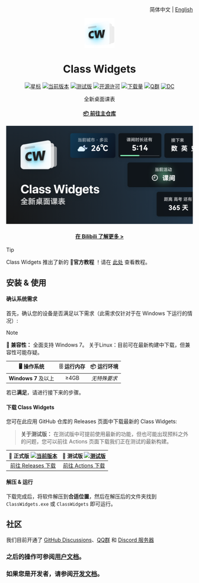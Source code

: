 <div align="right">
简体中文 | <a href="/profile/README.en_US.md">English</a>
</div>

<p align="center">
  <img width="16%" align="center" src="/profile/img/favicon.png" alt="logo">
</p>
  <h1 align="center">
  Class Widgets
</h1>

<div align="center">

[![星标](https://img.shields.io/github/stars/Class-Widgets/Class-Widgets?style=for-the-badge&color=orange&label=星标)](https://github.com/Class-Widgets/Class-Widgets)
[![当前版本](https://img.shields.io/github/v/release/Class-Widgets/Class-Widgets?style=for-the-badge&color=purple&label=当前版本)](https://github.com/Class-Widgets/Class-Widgets/releases/latest)
[![测试版](https://img.shields.io/github/v/tag/Class-Widgets/Class-Widgets?include_prereleases&label=当前测试版&color=yellow&style=for-the-badge)](https://github.com/Class-Widgets/Class-Widgets/actions)
[![开源许可](https://img.shields.io/badge/license-GPLv3-blue.svg?label=开源许可证&style=for-the-badge)](https://github.com/Class-Widgets/Class-Widgets)
[![下载量](https://img.shields.io/github/downloads/Class-Widgets/Class-Widgets/total.svg?label=下载量&color=green&style=for-the-badge)](https://github.com/Class-Widgets/Class-Widgets)
[![Q群](https://img.shields.io/badge/QQ群-169200380-blue.svg?logo=qq&color=blue&style=for-the-badge)](http://qm.qq.com/cgi-bin/qm/qr?_wv=1027&k=yHXKCAjOxlpTpJ4mNdXm0mxOneYUinRs&authKey=sd3%2F06iGdOZUjkXXPBeIzGnFDIeYwmdwuM8dhk25fi%2B1CUL32MkeN2EEfjdo2pzE&noverify=0&group_code=169200380)
[![DC](https://img.shields.io/discord/1332636953719476284?style=for-the-badge&logo=discord&logoColor=ffffff&label=Discord%20服务器&labelColor=5865f2)](https://discord.gg/EFF4PpqpqZ)

<p align="center">
 全新桌面课表
</p>

#### [📦 前往主仓库](https://github.com/Class-Widgets/Class-Widgets)

![Banner](/profile/img/Banner.png)

#### [在 Bilibili 了解更多 >](https://www.bilibili.com/video/BV1xwW9eyEGu/)

</div>

> [!TIP]
> Class Widgets 推出了新的 **📃官方教程** ！请在 [此处](https://cwdocs.rinlit.cn/instruction/) 查看教程。

## 安装 & 使用

#### 确认系统需求
首先，确认您的设备是否满足以下需求（此需求仅针对于在 Windows 下运行的情况）:

> [!NOTE]
> **🚧 兼容性：** 全面支持 Windows 7。
> 关于Linux：目前可在最新构建中下载，但兼容性可能存疑。

| **🖥️ 操作系统** | **🗄️ 运行内存** | **📦 运行环境** |
| :-----: | :-----: | :------: |
| **Windows 7** 及以上 | ≥4GB | *无特殊要求* |

若已**满足**，请进行接下来的步骤。

#### 下载 Class Widgets
您可在此应用 GitHub 仓库的 Releases 页面中下载最新的 Class Widgets:
> **关于测试版：** 在测试版中可提前使用最新的功能，但也可能出现预料之外的问题，您可以前往 Actions 页面下载我们正在测试的最新构建。

|  **📃 正式版** [![当前版本](https://img.shields.io/github/v/release/Class-Widgets/Class-Widgets?style=flat-square&color=purple&label=当前版本)](https://github.com/Class-Widgets/Class-Widgets/releases/latest)  |  **🚧 测试版** [![测试版](https://img.shields.io/github/v/tag/Class-Widgets/Class-Widgets?include_prereleases&label=当前测试版&color=yellow&style=flat-square)](https://github.com/Class-Widgets/Class-Widgets/actions)  |
| :------------------------------: | :------------------------------: |
| [前往 Releases 下载](https://github.com/Class-Widgets/Class-Widgets/releases) | [前往 Actions 下载](https://github.com/Class-Widgets/Class-Widgets/actions) |

#### 解压 & 运行
下载完成后，将软件解压到**合适位置**，然后在解压后的文件夹找到 `ClassWidgets.exe` 或 `ClassWidgets` 即可运行。

## 社区
我们目前开通了 [GitHub Discussions](https://github.com/orgs/Class-Widgets/discussions)、[QQ群](http://qm.qq.com/cgi-bin/qm/qr?_wv=1027&k=yHXKCAjOxlpTpJ4mNdXm0mxOneYUinRs&authKey=sd3%2F06iGdOZUjkXXPBeIzGnFDIeYwmdwuM8dhk25fi%2B1CUL32MkeN2EEfjdo2pzE&noverify=0&group_code=169200380) 和 [Discord 服务器](https://discord.gg/EFF4PpqpqZ)

### 之后的操作可参阅[用户文档](https://cwdocs.rinlit.cn/about/)。
### 如果您是开发者，请参阅[开发文档](https://cwdocs.rinlit.cn/dev/)。